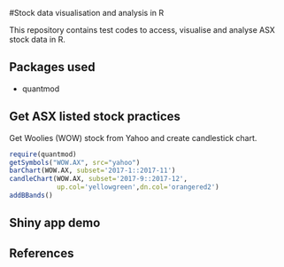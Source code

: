 #Stock data visualisation and analysis in R

This repository contains test codes to access, visualise and analyse ASX stock data in R.

## Packages used

* quantmod

## Get ASX listed stock practices

Get Woolies (WOW) stock from Yahoo and create candlestick chart.

```r
require(quantmod)
getSymbols("WOW.AX", src="yahoo")
barChart(WOW.AX, subset='2017-1::2017-11')
candleChart(WOW.AX, subset='2017-9::2017-12',
            up.col='yellowgreen',dn.col='orangered2')
addBBands()
```

## Shiny app demo

## References
